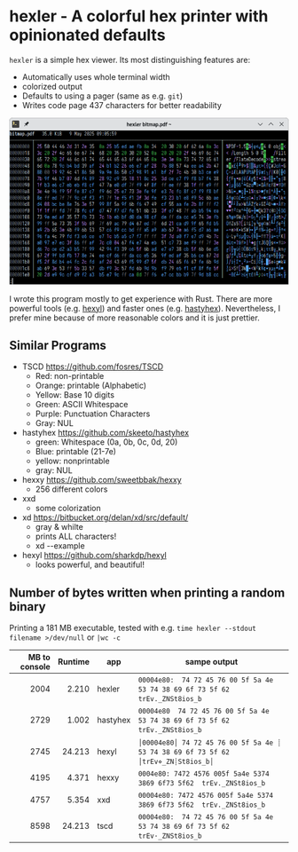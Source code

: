 # hexler - A colorful hex printer with opinionated defaults

`hexler` is a simple hex viewer. Its most distinguishing features are:
* Automatically uses whole terminal width
* colorized output
* Defaults to using a pager (same as e.g. `git`)
* Writes code page 437 characters for better readability

![hexler screenshot](img/Screenshot_20251012_101602.png)

I wrote this program mostly to get experience with Rust. There are more powerful tools (e.g. [hexyl](https://github.com/sharkdp/hexyl)) and
faster ones (e.g. [hastyhex](https://github.com/skeeto/hastyhex)). Nevertheless, I prefer mine because of more reasonable colors and it is just prettier.

## Similar Programs

* TSCD https://github.com/fosres/TSCD
  * Red: non-printable
  * Orange: printable (Alphabetic)
  * Yellow: Base 10 digits
  * Green: ASCII Whitespace
  * Purple: Punctuation Characters
  * Gray: NUL
* hastyhex https://github.com/skeeto/hastyhex
  * green: Whitespace (0a, 0b, 0c, 0d, 20)
  * Blue: printable (21-7e)
  * yellow: nonprintable
  * gray: NUL
* hexxy https://github.com/sweetbbak/hexxy
  * 256 different colors
* xxd 
  * some colorization
* xd https://bitbucket.org/delan/xd/src/default/
  * gray & whilte
  * prints ALL characters!
  * xd --example
* hexyl https://github.com/sharkdp/hexyl
  * looks powerful, and beautiful!

## Number of bytes written when printing a random binary

Printing a 181 MB executable, tested with e.g. `time hexler --stdout filename >/dev/null` or `|wc -c`

| MB to console | Runtime | app      | sampe output                                                                       |
|--------------:|--------:|----------|------------------------------------------------------------------------------------|
|          2004 |   2.210 | hexler   | `00004e80:  74 72 45 76 00 5f 5a 4e  53 74 38 69 6f 73 5f 62  trEv._ZNSt8ios_b`    |
|          2729 |   1.002 | hastyhex | `00004e80  74 72 45 76 00 5f 5a 4e  53 74 38 69 6f 73 5f 62  trEv._ZNSt8ios_b`     |
|          2745 |  24.213 | hexyl    | `│00004e80│ 74 72 45 76 00 5f 5a 4e ┊ 53 74 38 69 6f 73 5f 62 │trEv⋄_ZN┊St8ios_b│` |
|          4195 |   4.371 | hexxy    | `0004e80: 7472 4576 005f 5a4e 5374 3869 6f73 5f62  trEv._ZNSt8ios_b`               |
|          4757 |   5.354 | xxd      | `00004e80: 7472 4576 005f 5a4e 5374 3869 6f73 5f62  trEv._ZNSt8ios_b`              |
|          8598 |  24.213 | tscd     | `00004e80:  74 72 45 76 00 5f 5a 4e 53 74 38 69 6f 73 5f 62  trEv·_ZNSt8ios_b`     |
